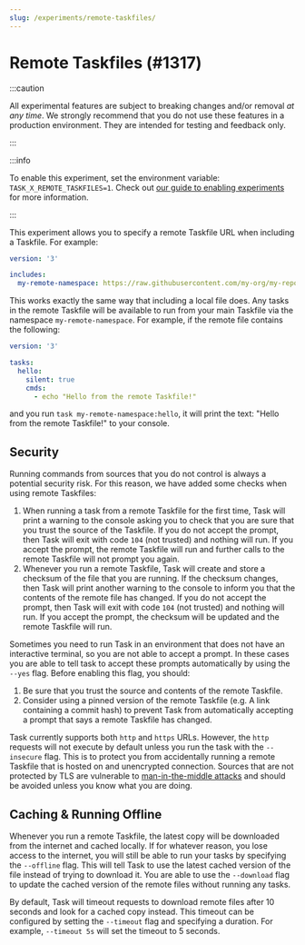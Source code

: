 ```yaml
---
slug: /experiments/remote-taskfiles/
---
```


# Remote Taskfiles (#1317)

:::caution

All experimental features are subject to breaking changes and/or removal _at any time_. We strongly recommend that you do not use these features in a production environment. They are intended for testing and feedback only.

:::

:::info

To enable this experiment, set the environment variable: `TASK_X_REMOTE_TASKFILES=1`. Check out [our guide to enabling experiments ][enabling-experiments] for more information.

:::

This experiment allows you to specify a remote Taskfile URL when including a Taskfile. For example:

```yaml
version: '3'

includes:
  my-remote-namespace: https://raw.githubusercontent.com/my-org/my-repo/main/Taskfile.yml
```

This works exactly the same way that including a local file does. Any tasks in the remote Taskfile will be available to run from your main Taskfile via the namespace `my-remote-namespace`. For example, if the remote file contains the following:

```yaml
version: '3'

tasks:
  hello:
    silent: true
    cmds:
      - echo "Hello from the remote Taskfile!"
```

and you run `task my-remote-namespace:hello`, it will print the text: "Hello from the remote Taskfile!" to your console.

## Security

Running commands from sources that you do not control is always a potential security risk. For this reason, we have added some checks when using remote Taskfiles:

1. When running a task from a remote Taskfile for the first time, Task will print a warning to the console asking you to check that you are sure that you trust the source of the Taskfile. If you do not accept the prompt, then Task will exit with code `104` (not trusted) and nothing will run. If you accept the prompt, the remote Taskfile will run and further calls to the remote Taskfile will not prompt you again.
2. Whenever you run a remote Taskfile, Task will create and store a checksum of the file that you are running. If the checksum changes, then Task will print another warning to the console to inform you that the contents of the remote file has changed. If you do not accept the prompt, then Task will exit with code `104` (not trusted) and nothing will run. If you accept the prompt, the checksum will be updated and the remote Taskfile will run.

Sometimes you need to run Task in an environment that does not have an interactive terminal, so you are not able to accept a prompt. In these cases you are able to tell task to accept these prompts automatically by using the `--yes` flag. Before enabling this flag, you should:

1. Be sure that you trust the source and contents of the remote Taskfile.
2. Consider using a pinned version of the remote Taskfile (e.g. A link containing a commit hash) to prevent Task from automatically accepting a prompt that says a remote Taskfile has changed.

Task currently supports both `http` and `https` URLs. However, the `http` requests will not execute by default unless you run the task with the `--insecure` flag. This is to protect you from accidentally running a remote Taskfile that is hosted on and unencrypted connection. Sources that are not protected by TLS are vulnerable to [man-in-the-middle attacks][man-in-the-middle-attacks] and should be avoided unless you know what you are doing.

## Caching & Running Offline

Whenever you run a remote Taskfile, the latest copy will be downloaded from the internet and cached locally. If for whatever reason, you lose access to the internet, you will still be able to run your tasks by specifying the `--offline` flag. This will tell Task to use the latest cached version of the file instead of trying to download it. You are able to use the `--download` flag to update the cached version of the remote files without running any tasks.

By default, Task will timeout requests to download remote files after 10 seconds and look for a cached copy instead. This timeout can be configured by setting the `--timeout` flag and specifying a duration. For example, `--timeout 5s` will set the timeout to 5 seconds.

<!-- prettier-ignore-start -->

<!-- prettier-ignore-end -->
[enabling-experiments]: /experiments/#enabling-experiments
[man-in-the-middle-attacks]: https://en.wikipedia.org/wiki/Man-in-the-middle_attack
